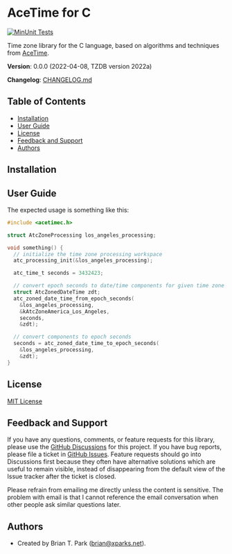 # AceTime for C

[![MinUnit Tests](https://github.com/bxparks/AceTimeC/actions/workflows/unit_tests.yml/badge.svg)](https://github.com/bxparks/AceTimeC/actions/workflows/unit_tests.yml)

Time zone library for the C language, based on algorithms and techniques
from [AceTime](https://github.com/bxparks/AceTime).

**Version**: 0.0.0 (2022-04-08, TZDB version 2022a)

**Changelog**: [CHANGELOG.md](CHANGELOG.md)

## Table of Contents

* [Installation](#Installation)
* [User Guide](#UserGuide)
* [License](#License)
* [Feedback and Support](#FeedbackAndSupport)
* [Authors](#Authors)

<a name="Installation"></a>
## Installation

<a name="UserGuide"></a>
## User Guide

The expected usage is something like this:

```C
#include <acetimec.h>

struct AtcZoneProcessing los_angeles_processing;

void something() {
  // initialize the time zone processing workspace
  atc_processing_init(&los_angeles_processing);

  atc_time_t seconds = 3432423;

  // convert epoch seconds to date/time components for given time zone
  struct AtcZonedDateTime zdt;
  atc_zoned_date_time_from_epoch_seconds(
    &los_angeles_processing,
    &kAtcZoneAmerica_Los_Angeles,
    seconds,
    &zdt);

  // convert components to epoch seconds
  seconds = atc_zoned_date_time_to_epoch_seconds(
    &los_angeles_processing,
    &zdt);
}
```

<a name="License"></a>
## License

[MIT License](https://opensource.org/licenses/MIT)

<a name="FeedbackAndSupport"></a>
## Feedback and Support

If you have any questions, comments, or feature requests for this library,
please use the [GitHub
Discussions](https://github.com/bxparks/AceTimeC/discussions) for this project.
If you have bug reports, please file a ticket in [GitHub
Issues](https://github.com/bxparks/AceTimeC/issues). Feature requests should go
into Discussions first because they often have alternative solutions which are
useful to remain visible, instead of disappearing from the default view of the
Issue tracker after the ticket is closed.

Please refrain from emailing me directly unless the content is sensitive. The
problem with email is that I cannot reference the email conversation when other
people ask similar questions later.

<a name="Authors"></a>
## Authors

* Created by Brian T. Park (brian@xparks.net).
